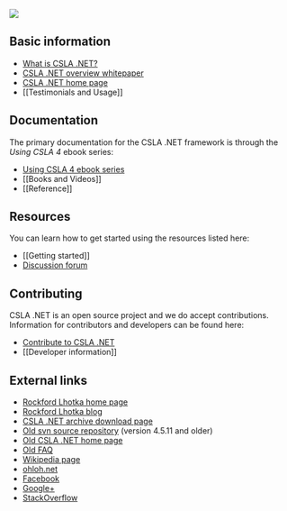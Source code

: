 ![](https://github.com/MarimerLLC/csla/wiki/images/csla%20win8_mid.png)

Basic information
-----------------
* [What is CSLA .NET?](/what-is-csla-.net.md)
* [CSLA .NET overview whitepaper](https://github.com/MarimerLLC/csla/raw/master/Support/magenic-white-paper-overview-of-csla.pdf)
* [CSLA .NET home page](http://www.cslanet.com)
* [[Testimonials and Usage]]

Documentation
-------------
The primary documentation for the CSLA .NET framework is through the _Using CSLA 4_ ebook series:
* [Using CSLA 4 ebook series](http://store.lhotka.net/Default.aspx?tabid=1560&ProductID=22)
* [[Books and Videos]]
* [[Reference]]

Resources
---------
You can learn how to get started using the resources listed here:
* [[Getting started]]
* [Discussion forum](https://github.com/MarimerLLC/cslaforum)

Contributing
------------
CSLA .NET is an open source project and we do accept contributions. Information for contributors and developers can be found here:

* [Contribute to CSLA .NET](https://github.com/MarimerLLC/csla/blob/master/CONTRIBUTING.md)
* [[Developer information]]

External links
--------------
* [Rockford Lhotka home page](http://www.lhotka.net)
* [Rockford Lhotka blog](http://www.lhotka.net/weblog/)
* [CSLA .NET archive download page](http://www.lhotka.net/cslanet/download.aspx)
* [Old svn source repository](http://www.lhotka.net/cslanet/Repository.aspx) (version 4.5.11 and older)
* [Old CSLA .NET home page](http://www.lhotka.net/Area.aspx?id=4)
* [Old FAQ](http://www.lhotka.net/cslanet/faq/)
* [Wikipedia page](http://en.wikipedia.org/wiki/CSLA_.NET)
* [ohloh.net](https://www.ohloh.net/p/cslanet)
* [Facebook](https://www.facebook.com/CslaNet)
* [Google+](https://plus.google.com/b/116485374625067394614)
* [StackOverflow](http://stackoverflow.com/tags/csla/info)
